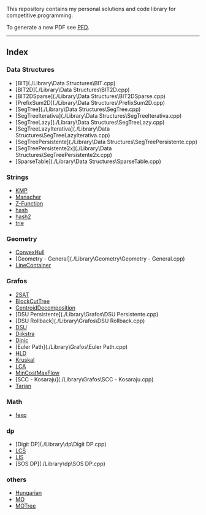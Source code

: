 This repository contains my personal solutions and code library for competitive programming.

To generate a new PDF see [PFD](./pdf/README.md).


<hr>

## Index
<!--- BEGIN OF INDEX -->

### Data Structures

- [BIT](./Library\Data Structures\BIT.cpp)
- [BIT2D](./Library\Data Structures\BIT2D.cpp)
- [BIT2DSparse](./Library\Data Structures\BIT2DSparse.cpp)
- [PrefixSum2D](./Library\Data Structures\PrefixSum2D.cpp)
- [SegTree](./Library\Data Structures\SegTree.cpp)
- [SegTreeIterativa](./Library\Data Structures\SegTreeIterativa.cpp)
- [SegTreeLazy](./Library\Data Structures\SegTreeLazy.cpp)
- [SegTreeLazyIterativa](./Library\Data Structures\SegTreeLazyIterativa.cpp)
- [SegTreePersistente](./Library\Data Structures\SegTreePersistente.cpp)
- [SegTreePersistente2x](./Library\Data Structures\SegTreePersistente2x.cpp)
- [SparseTable](./Library\Data Structures\SparseTable.cpp)

### Strings

- [KMP](./Library\Strings\KMP.cpp)
- [Manacher](./Library\Strings\Manacher.cpp)
- [Z-Function](./Library\Strings\Z-Function.cpp)
- [hash](./Library\Strings\hash.cpp)
- [hash2](./Library\Strings\hash2.cpp)
- [trie](./Library\Strings\trie.cpp)

### Geometry

- [ConvexHull](./Library\Geometry\ConvexHull.cpp)
- [Geometry - General](./Library\Geometry\Geometry - General.cpp)
- [LineContainer](./Library\Geometry\LineContainer.cpp)

### Grafos

- [2SAT](./Library\Grafos\2SAT.cpp)
- [BlockCutTree](./Library\Grafos\BlockCutTree.cpp)
- [CentroidDecomposition](./Library\Grafos\CentroidDecomposition.cpp)
- [DSU Persistente](./Library\Grafos\DSU Persistente.cpp)
- [DSU Rollback](./Library\Grafos\DSU Rollback.cpp)
- [DSU](./Library\Grafos\DSU.cpp)
- [Dijkstra](./Library\Grafos\Dijkstra.cpp)
- [Dinic](./Library\Grafos\Dinic.cpp)
- [Euler Path](./Library\Grafos\Euler Path.cpp)
- [HLD](./Library\Grafos\HLD.cpp)
- [Kruskal](./Library\Grafos\Kruskal.cpp)
- [LCA](./Library\Grafos\LCA.cpp)
- [MinCostMaxFlow](./Library\Grafos\MinCostMaxFlow.cpp)
- [SCC - Kosaraju](./Library\Grafos\SCC - Kosaraju.cpp)
- [Tarjan](./Library\Grafos\Tarjan.cpp)

### Math

- [fexp](./Library\Math\fexp.cpp)

### dp

- [Digit DP](./Library\dp\Digit DP.cpp)
- [LCS](./Library\dp\LCS.cpp)
- [LIS](./Library\dp\LIS.cpp)
- [SOS DP](./Library\dp\SOS DP.cpp)

### others

- [Hungarian](./Library\others\Hungarian.cpp)
- [MO](./Library\others\MO.cpp)
- [MOTree](./Library\others\MOTree.cpp)

<!--- END OF INDEX -->